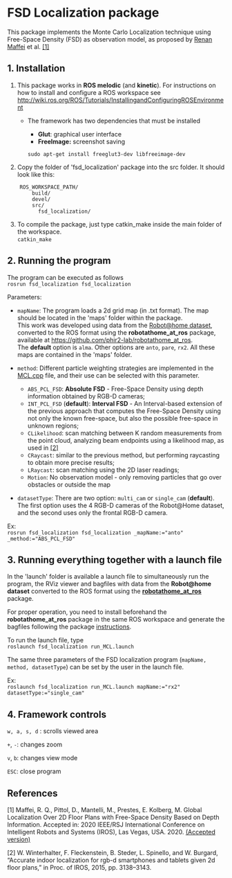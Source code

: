 # FSD Localization package

This package implements the Monte Carlo Localization technique using Free-Space Density (FSD) as observation model, as proposed by [Renan Maffei](http://www.inf.ufrgs.br/~rqmaffei/) et al. [[1]](#1)

## 1. Installation 

1. This package works in **ROS melodic** (and **kinetic**). For instructions on how to install and configure a ROS workspace see
http://wiki.ros.org/ROS/Tutorials/InstallingandConfiguringROSEnvironment

    - The framework has two dependencies that must be installed
        - **Glut**:      graphical user interface
        - **FreeImage:** screenshot saving

        `sudo apt-get install freeglut3-dev libfreeimage-dev`

2. Copy the folder of 'fsd_localization' package into the src folder. It should look like this:  
```
    ROS_WORKSPACE_PATH/
        build/
        devel/
        src/
          fsd_localization/
```

3. To compile the package, just type catkin_make inside the main folder of the workspace.  
    `catkin_make`

## 2. Running the program

The program can be executed as follows  
`rosrun fsd_localization fsd_localization`

Parameters:
- `mapName`: The program loads a 2d grid map (in .txt format). The map should be located in the 'maps' folder within the package.   
This work was developed using data from the [Robot@home dataset](http://mapir.isa.uma.es/mapirwebsite/index.php/mapir-downloads/203-robot-at-home-dataset.htmlurl), converted to the ROS format using the **robotathome_at_ros** package, available at https://github.com/phir2-lab/robotathome_at_ros.  
The **default** option is `alma`. Other options are `anto`, `pare`, `rx2`. All these maps are contained in the 'maps' folder.

- `method`: Different particle weighting strategies are implemented in the [MCL.cpp](src/MCL.cpp) file, and their use can be selected with this parameter. 
    - `ABS_PCL_FSD`: **Absolute FSD** - Free-Space Density using depth information obtained by RGB-D cameras;
    - `INT_PCL_FSD` (**default**): **Interval FSD** - An Interval-based extension of the previous approach that computes the Free-Space Density using not only the known free-space, but also the possible free-space in unknown regions;
    - `CLikelihood`: scan matching between K random measurements from the point cloud, analyzing beam endpoints using a likelihood map, as used in [[2]](#2)
    - `CRaycast`: similar to the previous method, but performing raycasting to obtain more precise results;
    - `LRaycast`: scan matching using the 2D laser readings;
    - `Motion`: No observation model - only removing particles that go over obstacles or outside the map

- `datasetType`: There are two option: `multi_cam` or `single_cam` (**default**). The first option uses the 4 RGB-D cameras of the Robot@Home dataset, and the second uses only the frontal RGB-D camera.

Ex:  
    `rosrun fsd_localization fsd_localization _mapName:="anto" _method:="ABS_PCL_FSD"`

## 3. Running everything together with a launch file

In the 'launch' folder is available a launch file to simultaneously run the program, the RViz viewer and bagfiles with data from the **Robot@home dataset** converted to the ROS format using the [**robotathome_at_ros**](https://github.com/phir2-lab/robotathome_at_ros) package.

For proper operation, you need to install beforehand the **robotathome_at_ros** package in the same ROS workspace and generate the bagfiles following the package [instructions](https://github.com/phir2-lab/robotathome_at_ros#readme).

To run the launch file, type  
`roslaunch fsd_localization run_MCL.launch`

The same three parameters of the FSD localization program (`mapName, method, datasetType`) can be set by the user in the launch file.

Ex:  
`roslaunch fsd_localization run_MCL.launch mapName:="rx2" datasetType:="single_cam"`

## 4. Framework controls

`w, a, s, d` : scrolls viewed area

`+`, `-`: changes zoom

`v`, `b`: changes view mode

`ESC`: close program


## References

<a id="1">[1]</a> Maffei, R. Q., Pittol, D., Mantelli, M., Prestes, E. Kolberg, M. Global Localization Over 2D Floor Plans with Free-Space Density Based on Depth Information. Accepted in: 2020 IEEE/RSJ International Conference on Intelligent Robots and Systems (IROS), Las Vegas, USA. 2020. [(Accepted version)](http://www.inf.ufrgs.br/~rqmaffei/files/papers/Maffei2020_IROS.pdf)

<a id="2">[2]</a> 
W. Winterhalter, F. Fleckenstein, B. Steder, L. Spinello, and W. Burgard, 
“Accurate indoor localization for rgb-d smartphones and tablets given 2d floor plans,” 
in Proc. of IROS, 2015, pp. 3138–3143.
